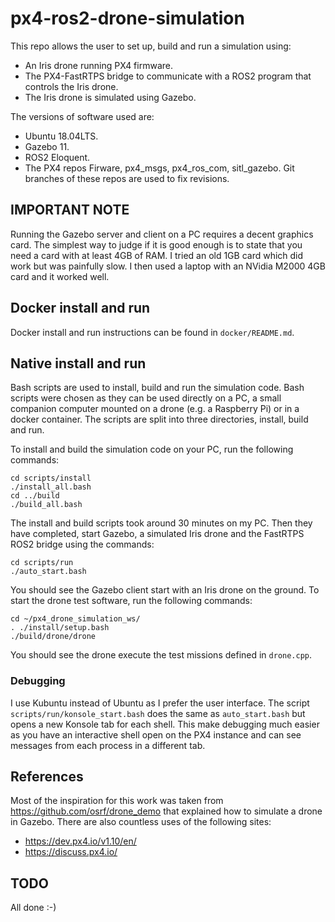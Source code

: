 # px4-ros2-drone-simulation

This repo allows the user to set up, build and run a simulation using:

* An Iris drone running PX4 firmware.
* The PX4-FastRTPS bridge to communicate with a ROS2 program that controls
the Iris drone.
* The Iris drone is simulated using Gazebo.

The versions of software used are:

* Ubuntu 18.04LTS.
* Gazebo 11.
* ROS2 Eloquent.
* The PX4 repos Firware, px4_msgs, px4_ros_com, sitl_gazebo.  Git branches
of these repos are used to fix revisions.

## IMPORTANT NOTE

Running the Gazebo server and client on a PC requires a decent graphics card.
The simplest way to judge if it is good enough is to state that you need a card
with at least 4GB of RAM.  I tried an old 1GB card which did work but was
painfully slow.  I then used a laptop with an NVidia M2000 4GB card and it
worked well.

## Docker install and run

Docker install and run instructions can be found in `docker/README.md`.

## Native install and run

Bash scripts are used to install, build and run the simulation code. Bash
scripts were chosen as they can be used directly on a PC, a small companion
computer mounted on a drone (e.g. a Raspberry Pi) or in a docker container.
The scripts are split into three directories, install, build and run.

To install and build the simulation code on your PC, run the following 
commands:

```text
cd scripts/install
./install_all.bash
cd ../build
./build_all.bash
```

The install and build scripts took around 30 minutes on my PC.  Then they 
have completed, start Gazebo, a simulated Iris drone and the FastRTPS ROS2
bridge using the commands:

```text
cd scripts/run
./auto_start.bash
```

You should see the Gazebo client start with an Iris drone on the ground. 
To start the drone test software, run the following commands:

```text
cd ~/px4_drone_simulation_ws/
. ./install/setup.bash
./build/drone/drone
```

You should see the drone execute the test missions defined in `drone.cpp`.

### Debugging

I use Kubuntu instead of Ubuntu as I prefer the user interface.  The script 
`scripts/run/konsole_start.bash` does the same as `auto_start.bash` but opens 
a new Konsole tab for each shell.  This make debugging much easier as you have
an interactive shell open on the PX4 instance and can see messages from each 
process in a different tab.

## References

Most of the inspiration for this work was taken from
<https://github.com/osrf/drone_demo> that explained how to simulate a drone in
Gazebo.  There are also countless uses of the following sites:

* <https://dev.px4.io/v1.10/en/>
* <https://discuss.px4.io/>

## TODO

All done :-)
